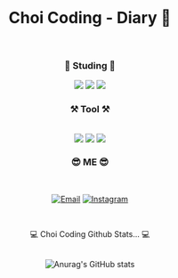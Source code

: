<div align = center>
  
<br>
  
# Choi Coding - Diary 📓 


<br>

### 📓 Studing 📓

<img src="https://img.shields.io/badge/HTML5-E34F26?style=flat-square&logo=html5&logoColor=white"/>
<img src="https://img.shields.io/badge/css-1572B6?style=flat-square&logo=css3&logoColor=white"/>
<img src="https://img.shields.io/badge/JavaScript-7DF1E?style=flat-square&logo=JavaScript&logoColor=white"/>

### ⚒️ Tool ⚒️

<br>

<img src="https://img.shields.io/badge/Visual Studio Code-007ACC?style=flat-square&logo=Visual Studio Code&logoColor=white">
<img src="https://img.shields.io/badge/Visual Studio-5C2D91?style=flat-square&logo=Visual Studio&logoColor=white">
<img src="https://img.shields.io/badge/Eclipse IDE-2C2255?style=flat-square&logo=Eclipse IDE&logoColor=white">

<br>

### 😎 ME 😎

<br>

[![Email](https://img.shields.io/badge/Email-cyd684@gmail.com-EA4335?logo=gmail&logoColor=white)](mailto:hyunsangwon93@gmail.com)
[![Instagram](https://img.shields.io/badge/Instagram-@0714yun-DB2973?logo=instagram&logoColor=white)](https://www.instagram.com/0714yun/)

<br>

💻 Choi Coding Github Stats... 💻 <br><br>
  
![Anurag's GitHub stats](https://github-readme-stats.vercel.app/api?username=96CHOI&show_icons=true&theme=radical)

</div>
